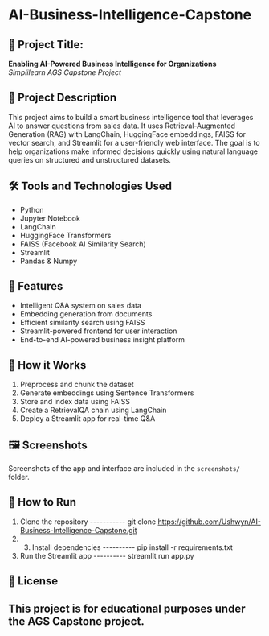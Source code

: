 # AI-Business-Intelligence-Capstone

## 🚀 Project Title:
**Enabling AI-Powered Business Intelligence for Organizations**  
_Simplilearn AGS Capstone Project_

## 📌 Project Description
This project aims to build a smart business intelligence tool that leverages AI to answer questions from sales data. It uses Retrieval-Augmented Generation (RAG) with LangChain, HuggingFace embeddings, FAISS for vector search, and Streamlit for a user-friendly web interface. The goal is to help organizations make informed decisions quickly using natural language queries on structured and unstructured datasets.

## 🛠️ Tools and Technologies Used
- Python
- Jupyter Notebook
- LangChain
- HuggingFace Transformers
- FAISS (Facebook AI Similarity Search)
- Streamlit
- Pandas & Numpy

## 📂 Features
- Intelligent Q&A system on sales data
- Embedding generation from documents
- Efficient similarity search using FAISS
- Streamlit-powered frontend for user interaction
- End-to-end AI-powered business insight platform

## 🧠 How it Works
1. Preprocess and chunk the dataset
2. Generate embeddings using Sentence Transformers
3. Store and index data using FAISS
4. Create a RetrievalQA chain using LangChain
5. Deploy a Streamlit app for real-time Q&A

## 🖼️ Screenshots
Screenshots of the app and interface are included in the `screenshots/` folder.

## 📘 How to Run
1. Clone the repository ----------- git clone https://github.com/Ushwyn/AI-Business-Intelligence-Capstone.git
2. 3. Install dependencies  ---------- pip install -r requirements.txt
4. Run the Streamlit app  ---------- streamlit run app.py

## 📄 License
This project is for educational purposes under the AGS Capstone project. 
---


